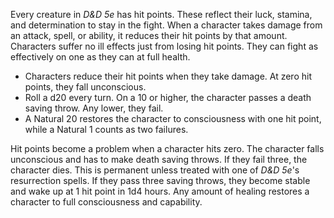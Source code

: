 Every creature in _D&D 5e_ has hit points. These reflect their luck, stamina, and determination to stay in the fight. When a character takes damage from an attack, spell, or ability, it reduces their hit points by that amount. Characters suffer no ill effects just from losing hit points. They can fight as effectively on one as they can at full health.

- Characters reduce their hit points when they take damage. At zero hit points, they fall unconscious.
- Roll a d20 every turn. On a 10 or higher, the character passes a death saving throw. Any lower, they fail.
- A Natural 20 restores the character to consciousness with one hit point, while a Natural 1 counts as two failures.

Hit points become a problem when a character hits zero. The character falls unconscious and has to make death saving throws. If they fail three, the character dies. This is permanent unless treated with one of _D&D 5e_'s resurrection spells. If they pass three saving throws, they become stable and wake up at 1 hit point in 1d4 hours. Any amount of healing restores a character to full consciousness and capability.
